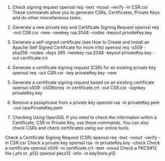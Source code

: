 1. Check signing request
openssl req -text -noout -verify -in CSR.csr
These commands allow you to generate CSRs, Certificates, Private Keys and do other miscellaneous tasks.

2. Generate a new private key and Certificate Signing Request
openssl req -out CSR.csr -new -newkey rsa:2048 -nodes -keyout privateKey.key
3. Generate a self-signed certificate (see How to Create and Install an Apache Self Signed Certificate for more info)
openssl req -x509 -sha256 -nodes -days 365 -newkey rsa:2048 -keyout privateKey.key -out certificate.crt
4. Generate a certificate signing request (CSR) for an existing private key
openssl req -out CSR.csr -key privateKey.key -new
5. Generate a certificate signing request based on an existing certificate
openssl x509 -x509toreq -in certificate.crt -out CSR.csr -signkey privateKey.key
6. Remove a passphrase from a private key
openssl rsa -in privateKey.pem -out newPrivateKey.pem
7. Checking Using OpenSSL
If you need to check the information within a Certificate, CSR or Private Key, use these commands. You can also check CSRs and check certificates using our online tools.

Check a Certificate Signing Request (CSR)
openssl req -text -noout -verify -in CSR.csr
Check a private key
openssl rsa -in privateKey.key -check
Check a certificate
openssl x509 -in certificate.crt -text -noout
Check a PKCS#12 file (.pfx or .p12)
openssl pkcs12 -info -in keyStore.p12
